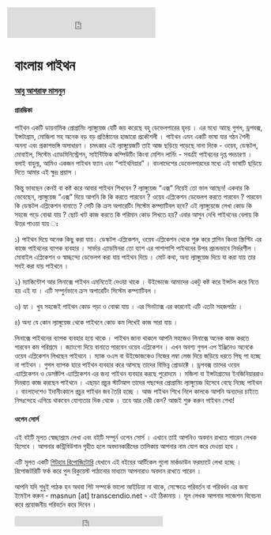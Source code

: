 <iframe src="https://www.facebook.com/plugins/likebox.php?href=https%3A%2F%2Fwww.facebook.com%2Fhowtocode.com.bd&amp;width&amp;height=62&amp;colorscheme=light&amp;show_faces=false&amp;header=false&amp;stream=false&amp;show_border=false&amp;appId=353725671441956" scrolling="no" frameborder="0" style="border:none; overflow:hidden; height:62px; margin-left:-15px;" allowTransparency="true"></iframe>

# বাংলায় পাইথন

### [আবু আশরাফ মাসনুন ](http://masnun.me)

#### প্রারম্ভিকা

পাইথন একটি ডায়নামিক প্রোগ্রামিং ল্যাঙ্গুয়েজ যেটি জয় করেছে বহু ডেভেলপারের হৃদয় । এর মধ্যে আছে গুগল, ড্রপবক্স, ইন্সটাগ্রাম, মোজিলা সহ অনেক বড় বড়  প্রতিষ্ঠানের হাজারো প্রকৌশলী । পাইথন এমন একটি ভাষা যার গঠন শৈলী অনন্য এবং প্রকাশভঙ্গি অসাধারণ । চমৎকার এই ল্যাঙ্গুয়েজটি তাই আজ ছড়িয়ে পড়েছে নানা দিকে - ওয়েব, ডেস্কটপ, মোবাইল, সিস্টেম এ্যাডমিনিস্ট্রেশন, সাইন্টিফিক কম্পিউটিং কিংবা মেশিন লার্নিং - সবর্ত্রই পাইথনের দৃপ্ত পদচারণা । বলাই বাহুল্য, আমিও একজন পাইথন ফ্যান এবং “পাইথনিয়ার” । বাংলাদেশের ডেভেলপারদের মধ্যে এই ভাষাটি ছড়িয়ে দিতে আমার এই ক্ষুদ্র প্রয়াস ।

কিন্তু ভাবছেন কেনই বা কষ্ট করে আবার পাইথন শিখবেন ? ল্যাঙ্গুয়েজ “এক্স” নিয়েই তো ভাল আছেন! একবার কি ভেবেছেন, ল্যাঙ্গুয়েজ “এক্স” দিয়ে আপনি কি কি করতে পারবেন ? ওয়েব এপ্লিকেশন ডেভেলপ করতে পারবেন ? পারবেন কি ডেস্কটপ এপ্লিকেশন বানাতে ? সেটি কি ক্রস অপারেটিং সিস্টেম কম্প্যাটিবল হবে? এই ল্যাঙ্গুয়েজে লেখা কোড কি সহজে পড়ে বোঝা যায় ? ছোট খাট কাজ করতে কি পরিমান কোড লিখতে হয়?  এবার আসুন দেখি পাইথনের বেলায় কি উত্তর পাওয়া যায় ঃ

১) পাইথন দিয়ে অনেক কিছু করা যায়। ডেস্কটপ এপ্লিকেশন, ওয়েব এপ্লিকেশন থেকে শুরু করে প্লাগিন কিংবা স্ক্রিপ্টিং এর কাজে পাইথনের ব্যাপক ব্যবহার । সার্ভার এ্যাডমিনরা তো ব্যাশ এর পাশাপাশি পাইথনের উপর প্রচন্ডভাবে নির্ভরশীল । মোবাইল এপ্লিকেশন ও স্বাচ্ছন্দ্যে ডেভেলপ করা যায় পাইথন দিয়ে । মোট কথা, অন্য ল্যাঙ্গুয়েজ দিয়ে যা করা যায় তার সবই করা যায় পাইথনে ।

২) ম্যাকিন্টোশ আর লিনাক্সে পাইথন এমনিতেই দেওয়া থাকে । উইন্ডোজে আমাদের একটু কষ্ট করে ইন্সটল করে নিতে হয় এই যা । এটি সম্পুর্নভাবে ক্রস অপারেটিং সিস্টেম কম্প্যাটিবল ।

৩) হ্যা । খুব সহজেই পাইথন কোড পড়া ও বোঝা যায় । এর সিনট্যাক্স এর কারনেই এটি এতটা সহজপাঠ্য ।

৪) অন্য যে কোন ল্যাঙ্গুয়েজ থেকে পাইথনে কোড কম লিখেই কাজ সারা যায় ।

লিনাক্সে পাইথনের ব্যাপক ব্যবহার হয়ে থাকে । পাইথন জানা থাকলে আপনি সহজেও লিনাক্সে অনেক কাজ করতে পারবেন কম পরিশ্রমে । জ্যাংগো দিয়ে বানাতে পারবেন ওয়েব এপ্লিকেশন । এখন অবশ্য গুগল এপ ইঞ্জিনেও অনেকে ওয়েব এপ্লিকেশন লিখছেন পাইথনে । ম্যাক ওএস বা উইন্ডোজকেও নিজের লম্বা লেজ দিয়ে জড়িয়ে ধরতে পিছ পা হচ্ছে না পাইথন । গুগল ব্যাপক হারে পাইথন ব্যবহার করে আসছে তাদের বিভিন্ন প্রোডাক্টে । ড্রপবক্স তাদের ওয়েব এ্যাপ্লিকেশন ও ডেসক্টটপ এ্যাপ্লিকেশন এর জন্য পাইথন ব্যবহার করছে পুরোদমে । মজিলা বা ইন্সটাগ্রামের ইনজিনিয়াররাও দিনরাত কাজ করছেন পাইথনে । এছাড়া প্রচুর স্টার্টআপ তাদের পছন্দের প্রোগ্রামিং ল্যাঙ্গুয়েজ হিসেবে বেছে নিচ্ছে পাইথন । বাংলাদেশেও ইদানীংকালে প্রচুর পাইথন জব তৈরি হচ্ছে । আজ পাইথন শিখে নিলে কালকে আপনি অন্যদের চাইতে নিসঃন্দেহে এগিয়ে থাকবেন যোগ্যতার দিক থেকে । তবে আর দেরী কেন? আজই শুরু করুন পাইথন শেখা!

#### ওপেন সোর্স

এই বইটি মূলত স্বেচ্ছাশ্রমে লেখা এবং বইটি সম্পূর্ন ওপেন সোর্স । এখানে তাই আপনিও অবদান রাখতে পারেন লেখক হিসেবে । আপনার কন্ট্রিবিউশান গৃহীত হলে অবদানকারীদের তালিকায় আপনার নাম যোগ করে দেওয়া হবে ।

এটি মূলত একটি [গিটহাব রিপোজিটোরি](https://github.com/howtocode-com-bd/python.howtocode.com.bd)  যেখানে এই বইয়ের আর্টিকেল গুলো মার্কডাউন ফরম্যাটে লেখা হচ্ছে । রিপোজটরিটি ফর্ক করে পুল রিকুয়েস্ট পাঠানোর মাধ্যমে আপনারাও অবদান রাখতে পারেন ।

আপনি যদি শুধুই পাঠক হন অথবা গিট সম্পর্কে ভালো আইডিয়া না থাকে, সেক্ষেত্রে পরিবর্তন বা পরিবর্ধন এর জন্য ইমেইল করুন - masnun [at] transcendio.net - এই ঠিকানায় । মূল লেখক আপনার সাজেশন বিবেচনা করে প্রয়োজনীয় পরিবর্তন করে দিবেন ।

<iframe src="https://www.facebook.com/plugins/like.php?href=http%3A%2F%2Fpython.howtocode.com.bd&amp;width&amp;layout=button_count&amp;action=like&amp;show_faces=false&amp;share=true&amp;height=21&amp;appId=353725671441956" scrolling="no" frameborder="0" style="border:none; overflow:hidden; height:21px;" allowTransparency="true"></iframe>
